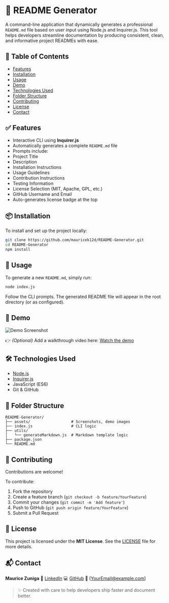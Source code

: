 # 📘 README Generator


A command-line application that dynamically generates a professional `README.md` file based on user input using Node.js and Inquirer.js. This tool helps developers streamline documentation by producing consistent, clean, and informative project READMEs with ease.


## 🔧 Table of Contents


- [Features](#features)
- [Installation](#installation)
- [Usage](#usage)
- [Demo](#demo)
- [Technologies Used](#technologies-used)
- [Folder Structure](#folder-structure)
- [Contributing](#contributing)
- [License](#license)
- [Contact](#contact)


## ✅ Features


- Interactive CLI using **Inquirer.js**
- Automatically generates a complete `README.md` file
- Prompts include:
 - Project Title
 - Description
 - Installation Instructions
 - Usage Guidelines
 - Contribution Instructions
 - Testing Information
 - License Selection (MIT, Apache, GPL, etc.)
 - GitHub Username and Email
- Auto-generates license badge at the top


## 📦 Installation


To install and set up the project locally:


```bash
git clone https://github.com/mauricek12d/README-Generator.git
cd README-Generator
npm install

```


## 🚀 Usage


To generate a new `README.md`, simply run:


```bash
node index.js
```


Follow the CLI prompts. The generated README file will appear in the root directory (or as configured).


## 🎥 Demo


![Demo Screenshot](./assets/screenshot.png)


👉 *(Optional)* Add a walkthrough video here: 
[Watch the demo](#)


## 🛠️ Technologies Used


- [Node.js](https://nodejs.org/)
- [Inquirer.js](https://www.npmjs.com/package/inquirer)
- JavaScript (ES6)
- Git & GitHub


## 📁 Folder Structure


```
README-Generator/
├── assets/                  # Screenshots, demo images
├── index.js                 # CLI logic
├── utils/
│   └── generateMarkdown.js  # Markdown template logic
├── package.json
└── README.md
```


## 🤝 Contributing


Contributions are welcome! 

To contribute:


1. Fork the repository 
2. Create a feature branch (`git checkout -b feature/YourFeature`) 
3. Commit your changes (`git commit -m 'Add feature'`) 
4. Push to GitHub (`git push origin feature/YourFeature`) 
5. Submit a Pull Request


## 📄 License


This project is licensed under the **MIT License**. See the [LICENSE](./LICENSE) file for more details.


## 📬 Contact


**Maurice Zuniga** 
🔗 [LinkedIn](https://www.linkedin.com/in/maurice-zuniga424/) 
💻 [GitHub](https://github.com/mauricek12d) 
📧 [YourEmail@example.com]


> ✨ Created with care to help developers ship faster and document better.


